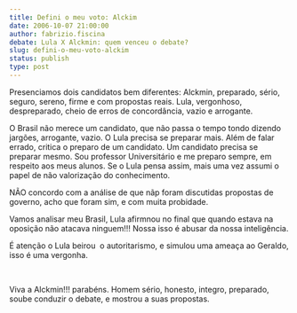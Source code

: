 ```yaml
---
title: Defini o meu voto: Alckim
date: 2006-10-07 21:00:00
author: fabrizio.fiscina
debate: Lula X Alckmin: quem venceu o debate?
slug: defini-o-meu-voto-alckim
status: publish 
type: post
---
```


Presenciamos dois candidatos bem diferentes: Alckmin, preparado, sério, seguro, sereno, firme e com propostas reais. Lula, vergonhoso, despreparado, cheio de erros de concordância, vazio e arrogante. 


O Brasil não merece um candidato, que não passa o tempo tondo dizendo jargões, arrogante, vazio. O Lula precisa se preparar mais. Além de falar errado, critica o preparo de um candidato. Um candidato precisa se preparar mesmo. Sou professor Universitário e me preparo sempre, em respeito aos meus alunos. Se o Lula pensa assim, mais uma vez assumi o papel de não valorização do conhecimento.


NÃO concordo com a análise de que nãp foram discutidas propostas de governo, acho que foram sim, e com muita probidade.


Vamos analisar meu Brasil, Lula afirmnou no final que quando estava na oposição não atacava ninguem!!! Nossa isso é abusar da nossa inteligência.


É atenção o Lula beirou  o autoritarismo, e simulou uma ameaça ao Geraldo, isso é uma vergonha.


 


Viva a Alckmin!!! parabéns. Homem sério, honesto, integro, preparado, soube conduzir o debate, e mostrou a suas propostas.


 


